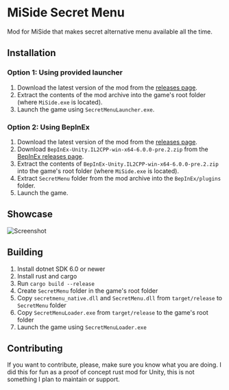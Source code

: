 # MiSide Secret Menu

Mod for MiSide that makes secret alternative menu available all the time.

## Installation

### Option 1: Using provided launcher

1. Download the latest version of the mod from the [releases page](https://github.com/feeeek/miside-secret-menu-unlocker/releases).
2. Extract the contents of the mod archive into the game's root folder (where `MiSide.exe` is located).
3. Launch the game using `SecretMenuLauncher.exe`.

### Option 2: Using BepInEx

1. Download the latest version of the mod from the [releases page](https://github.com/feeeek/miside-secret-menu-unlocker/releases).
2. Download `BepInEx-Unity.IL2CPP-win-x64-6.0.0-pre.2.zip` from the [BepInEx releases page](https://github.com/BepInEx/BepInEx/releases/tag/v6.0.0-pre.2).
3. Extract the contents of `BepInEx-Unity.IL2CPP-win-x64-6.0.0-pre.2.zip` into the game's root folder (where `MiSide.exe` is located).
4. Extract `SecretMenu` folder from the mod archive into the `BepInEx/plugins` folder.
5. Launch the game.

## Showcase

![Screenshot](showcase/SecretMenu.png)

## Building

1. Install dotnet SDK 6.0 or newer
2. Install rust and cargo
3. Run `cargo build --release`
4. Create `SecretMenu` folder in the game's root folder
5. Copy `secretmenu_native.dll` and `SecretMenu.dll` from `target/release` to `SecretMenu` folder
6. Copy `SecretMenuLoader.exe` from `target/release` to the game's root folder
7. Launch the game using `SecretMenuLoader.exe`

## Contributing

If you want to contribute, please, make sure you know what you are doing.
I did this for fun as a proof of concept rust mod for Unity, this is not something I plan to maintain or support.
